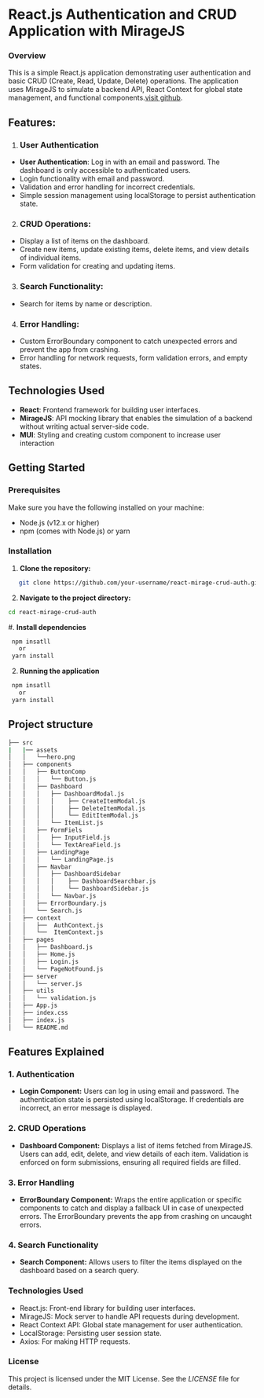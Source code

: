 # React.js Authentication and CRUD Application with MirageJS

### Overview

This is a simple React.js application demonstrating user authentication and basic CRUD (Create, Read, Update, Delete) operations. The application uses MirageJS to simulate a backend API, React Context for global state management, and functional components.[visit github](https://github.com/samuel-ume).

## Features:

1. ### User Authentication

- **User Authentication**: Log in with an email and password. The dashboard is only accessible to authenticated users.
- Login functionality with email and password.
- Validation and error handling for incorrect credentials.
- Simple session management using localStorage to persist authentication state.

2. ### CRUD Operations:

- Display a list of items on the dashboard.
- Create new items, update existing items, delete items, and view details of individual items.
- Form validation for creating and updating items.


3. ### Search Functionality:
- Search for items by name or description.

4. ### Error Handling:
- Custom ErrorBoundary component to catch unexpected errors and prevent the app from crashing.
- Error handling for network requests, form validation errors, and empty states.



## Technologies Used
- **React**: Frontend framework for building user interfaces.
- **MirageJS**: API mocking library that enables the simulation of a backend without writing actual server-side code.
- **MUI**: Styling and creating custom component to increase user interaction


## Getting Started

### Prerequisites
Make sure you have the following installed on your machine:

- Node.js (v12.x or higher)
- npm (comes with Node.js) or yarn

### Installation

1. **Clone the repository:**
```bash
   git clone https://github.com/your-username/react-mirage-crud-auth.git
```
2. **Navigate to the project directory:**
```bash
cd react-mirage-crud-auth
```

#. **Install dependencies**
```bash
 npm insatll 
   or 
 yarn install
```
2. **Running the application**
```bash
 npm insatll 
   or 
 yarn install
```


## Project structure
```bash
├── src
|   |── assets
│   │   └──hero.png
│   ├── components
│   │   ├── ButtonComp
│   │   │   └── Button.js
│   │   ├── Dashboard
│   │   │   ├── DashboardModal.js
│   │   │   │    ├── CreateItemModal.js
│   │   │   │    ├── DeleteItemModal.js
│   │   │   │    └── EditItemModal.js
│   │   │   └── ItemList.js
│   │   ├── FormFiels
│   │   │   ├── InputField.js
│   │   │   └── TextAreaField.js
│   │   ├── LandingPage
│   │   │   └── LandingPage.js
│   │   ├── Navbar
│   │   │   ├── DashboardSidebar
│   │   │   │    ├── DashboardSearchbar.js
│   │   │   │    └── DashboardSidebar.js
│   │   │   └── Navbar.js
│   │   ├── ErrorBoundary.js
│   │   └── Search.js
│   ├── context
│   │   ├──  AuthContext.js
│   │   └──  ItemContext.js
│   ├── pages
│   │   ├── Dashboard.js
│   │   ├── Home.js
│   │   ├── Login.js
│   │   └── PageNotFound.js
│   ├── server
│   │   └── server.js
│   ├── utils
│   │   └── validation.js
│   ├── App.js
│   ├── index.css
│   ├── index.js
│   └── README.md
```

## Features Explained

### 1.  **Authentication**
- **Login Component:** Users can log in using email and password. The authentication state is persisted using localStorage. If credentials are incorrect, an error message is displayed.

### 2.  **CRUD Operations**
- **Dashboard Component:** Displays a list of items fetched from MirageJS. Users can add, edit, delete, and view details of each item. Validation is enforced on form submissions, ensuring all required fields are filled.

### 3.  **Error Handling**
- **ErrorBoundary Component:** Wraps the entire application or specific components to catch and display a fallback UI in case of unexpected errors. The ErrorBoundary prevents the app from crashing on uncaught errors.

### 4. **Search Functionality**
- **Search Component:**  Allows users to filter the items displayed on the dashboard based on a search query.


###  Technologies Used
- React.js: Front-end library for building user interfaces.
- MirageJS: Mock server to handle API requests during development.
- React Context API: Global state management for user authentication.
- LocalStorage: Persisting user session state.
- Axios: For making HTTP requests.

### License

This project is licensed under the MIT License. See the *LICENSE* file for details.
##

